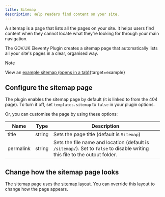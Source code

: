 ```yaml
---
title: Sitemap
description: Help readers find content on your site.
---
```


A sitemap is a page that lists all the pages on your site. It helps users find content when they cannot locate what they’re looking for through your main navigation.

The GOV.UK Eleventy Plugin creates a sitemap page that automatically lists all your site's pages in a clear, organised way.

> [!NOTE]
> View an [example sitemap (opens in a tab)](/example/sitemap){target=example}

## Configure the sitemap page

The plugin enables the sitemap page by default (it is linked to from the 404 page). To turn it off, set `templates.sitemap` to `false` in your plugin options.

Or, you can customise the page by using these options:

| Name      | Type   | Description                                                                                                                 |
| --------- | ------ | --------------------------------------------------------------------------------------------------------------------------- |
| title     | string | Sets the page title (default is `Sitemap`)                                                                                  |
| permalink | string | Sets the file name and location (default is `/sitemap/`). Set to `false` to disable writing this file to the output folder. |

## Change how the sitemap page looks

The sitemap page uses the [sitemap layout](/layouts/sitemap). You can override this layout to change how the page appears.
